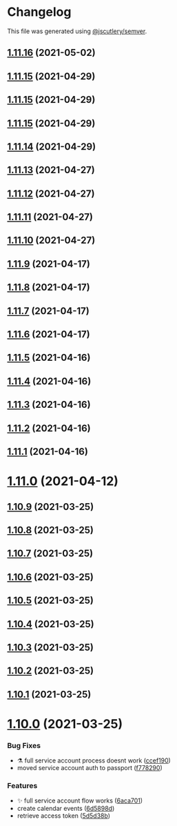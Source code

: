 # Changelog

This file was generated using [@jscutlery/semver](https://github.com/jscutlery/semver).

## [1.11.16](https://github.com/LuckeeDev/csl/compare/v1.11.15...v1.11.16) (2021-05-02)



## [1.11.15](https://github.com/LuckeeDev/csl/compare/v1.11.14...v1.11.15) (2021-04-29)



## [1.11.15](https://github.com/LuckeeDev/csl/compare/v1.11.14...v1.11.15) (2021-04-29)



## [1.11.15](https://github.com/LuckeeDev/csl/compare/v1.11.14...v1.11.15) (2021-04-29)



## [1.11.14](https://github.com/LuckeeDev/csl/compare/v1.11.13...v1.11.14) (2021-04-29)



## [1.11.13](https://github.com/LuckeeDev/csl/compare/v1.11.12...v1.11.13) (2021-04-27)



## [1.11.12](https://github.com/LuckeeDev/csl/compare/v1.11.11...v1.11.12) (2021-04-27)



## [1.11.11](https://github.com/LuckeeDev/csl/compare/v1.11.10...v1.11.11) (2021-04-27)



## [1.11.10](https://github.com/LuckeeDev/csl/compare/v1.11.9...v1.11.10) (2021-04-27)



## [1.11.9](https://github.com/LuckeeDev/csl/compare/v1.11.8...v1.11.9) (2021-04-17)



## [1.11.8](https://github.com/LuckeeDev/csl/compare/v1.11.7...v1.11.8) (2021-04-17)



## [1.11.7](https://github.com/LuckeeDev/csl/compare/v1.11.6...v1.11.7) (2021-04-17)



## [1.11.6](https://github.com/LuckeeDev/csl/compare/v1.11.5...v1.11.6) (2021-04-17)



## [1.11.5](https://github.com/LuckeeDev/csl/compare/v1.11.4...v1.11.5) (2021-04-16)



## [1.11.4](https://github.com/LuckeeDev/csl/compare/v1.11.3...v1.11.4) (2021-04-16)



## [1.11.3](https://github.com/LuckeeDev/csl/compare/v1.11.2...v1.11.3) (2021-04-16)



## [1.11.2](https://github.com/LuckeeDev/csl/compare/v1.11.1...v1.11.2) (2021-04-16)



## [1.11.1](https://github.com/LuckeeDev/csl/compare/v1.11.0...v1.11.1) (2021-04-16)



# [1.11.0](https://github.com/LuckeeDev/csl/compare/v1.10.15...v1.11.0) (2021-04-12)



## [1.10.9](https://github.com/LuckeeDev/csl/compare/v1.10.8...v1.10.9) (2021-03-25)



## [1.10.8](https://github.com/LuckeeDev/csl/compare/v1.10.7...v1.10.8) (2021-03-25)



## [1.10.7](https://github.com/LuckeeDev/csl/compare/v1.10.6...v1.10.7) (2021-03-25)



## [1.10.6](https://github.com/LuckeeDev/csl/compare/v1.10.5...v1.10.6) (2021-03-25)



## [1.10.5](https://github.com/LuckeeDev/csl/compare/v1.10.4...v1.10.5) (2021-03-25)



## [1.10.4](https://github.com/LuckeeDev/csl/compare/v1.10.3...v1.10.4) (2021-03-25)



## [1.10.3](https://github.com/LuckeeDev/csl/compare/v1.10.2...v1.10.3) (2021-03-25)



## [1.10.2](https://github.com/LuckeeDev/csl/compare/v1.10.1...v1.10.2) (2021-03-25)



## [1.10.1](https://github.com/LuckeeDev/csl/compare/v1.10.0...v1.10.1) (2021-03-25)



# [1.10.0](http:///home/luckee/projects/web/csl/compare/v1.8.33...v1.10.0) (2021-03-25)


### Bug Fixes

* :alembic: full service account process doesnt work ([ccef190](http:///home/luckee/projects/web/csl/commits/ccef190f0bed37cbdb7ce4149246bb9f92c01ee4))
* moved service account auth to passport ([f778290](http:///home/luckee/projects/web/csl/commits/f778290452f3a21b2f5c4f4814ff9c8a2fca3687))


### Features

* :sparkles: full service account flow works ([6aca701](http:///home/luckee/projects/web/csl/commits/6aca701855fea07ed9b061d62b13833de66560e2))
* create calendar events ([6d5898d](http:///home/luckee/projects/web/csl/commits/6d5898d93a336a44b18b8b727a4f435131a871a9))
* retrieve access token ([5d5d38b](http:///home/luckee/projects/web/csl/commits/5d5d38b20217c5e0614ce3e85c420047f00cbf08))
